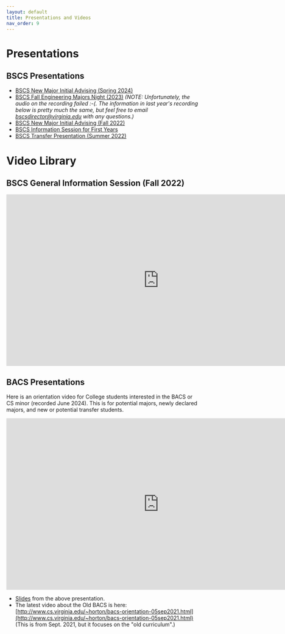 ```yaml
---
layout: default
title: Presentations and Videos
nav_order: 9
---
```


# Presentations

## BSCS Presentations

* [BSCS New Major Initial Advising (Spring 2024)](https://docs.google.com/presentation/d/1a2hvZG1VIRAhEu4DEctdKB2XcUgvGbV8bJsQPlA9f_o/edit?usp=sharing)
* [BSCS Fall Engineering Majors Night (2023)](https://docs.google.com/presentation/d/1vlH0l-piBp0uIv174MgJRqntTeYTd9U2x2enQmT0iyw/edit?usp=sharing) _(NOTE: Unfortunately, the audio on the recording failed :-(.  The information in last year's recording below is pretty much the same, but feel free to email bscsdirector@virginia.edu with any questions.)_
* [BSCS New Major Initial Advising (Fall 2022)](https://docs.google.com/presentation/d/1a2hvZG1VIRAhEu4DEctdKB2XcUgvGbV8bJsQPlA9f_o/edit?usp=sharing)
* [BSCS Information Session for First Years](https://docs.google.com/presentation/d/1Elf8qozh7xEmdePcEUst88fWcWGQ4LcSk1ylvK1CKFc/edit?usp=sharing)
* [BSCS Transfer Presentation (Summer 2022)](https://docs.google.com/presentation/d/1yf9iaLCyHKfygeR2hLnDr7l7D-g7yyp2UwhMTNxcU60/edit?usp=sharing)

# Video Library

## BSCS General Information Session (Fall 2022)

<iframe width="800" height="450" src="https://www.youtube.com/embed/f28reZQEmuc" title="YouTube video player" frameborder="0" allow="accelerometer; autoplay; clipboard-write; encrypted-media; gyroscope; picture-in-picture" allowfullscreen></iframe>

## BACS Presentations

Here is an orientation video for College students interested in the BACS or CS minor (recorded June 2024).  This is for potential majors, newly declared majors, and new or potential transfer students.

<iframe width="800" height="450" src="https://www.youtube.com/embed/0PEnIikSjPs?si=scie_eXUIXtgfwF6" title="YouTube video player" frameborder="0" allow="accelerometer; autoplay; clipboard-write; encrypted-media; gyroscope; picture-in-picture; web-share" referrerpolicy="strict-origin-when-cross-origin" allowfullscreen></iframe>


* [Slides]({{base_url}}/materials/bacs-orientation-june2023.pdf) from the above presentation. 
* The latest video about the Old BACS is here: [http://www.cs.virginia.edu/~horton/bacs-orientation-05sep2021.html](http://www.cs.virginia.edu/~horton/bacs-orientation-05sep2021.html) (This is from Sept. 2021, but it focuses on the "old curriculum".)


